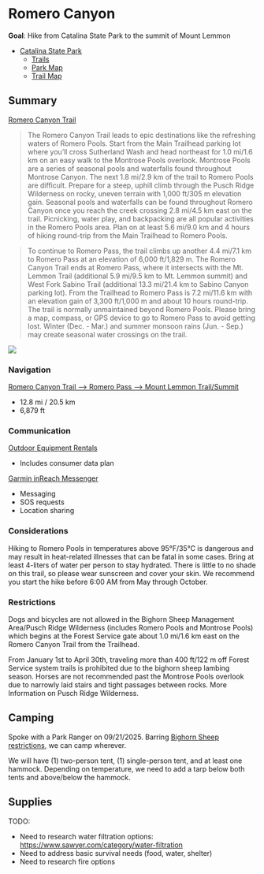 # Romero Canyon

**Goal**: Hike from Catalina State Park to the summit of Mount Lemmon

- [Catalina State Park](https://azstateparks.com/catalina)
    - [Trails](https://azstateparks.com/catalina/things-to-do/trails)
    - [Park Map](https://arizona-content.usedirect.com/storage/20241025170528cata_park-map_10-25-2024.pdf)
    - [Trail Map](https://arizona-content.usedirect.com/storage/Catalina-Trail-Map-2025_1.pdf)

## Summary

[Romero Canyon Trail](https://azstateparks.com/catalina/things-to-do/trails)

> The Romero Canyon Trail leads to epic destinations like the refreshing waters of Romero Pools. Start from the Main Trailhead parking lot where you’ll cross Sutherland Wash and head northeast for 1.0 mi/1.6 km on an easy walk to the Montrose Pools overlook. Montrose Pools are a series of seasonal pools and waterfalls found throughout Montrose Canyon. The next 1.8 mi/2.9 km of the trail to Romero Pools are difficult. Prepare for a steep, uphill climb through the Pusch Ridge Wilderness on rocky, uneven terrain with 1,000 ft/305 m elevation gain. Seasonal pools and waterfalls can be found throughout Romero Canyon once you reach the creek crossing 2.8 mi/4.5 km east on the trail. Picnicking, water play, and backpacking are all popular activities in the Romero Pools area. Plan on at least 5.6 mi/9.0 km and 4 hours of hiking round-trip from the Main Trailhead to Romero Pools.

> To continue to Romero Pass, the trail climbs up another 4.4 mi/7.1 km to Romero Pass at an elevation of 6,000 ft/1,829 m. The Romero Canyon Trail ends at Romero Pass, where it intersects with the Mt. Lemmon Trail (additional 5.9 mi/9.5 km to Mt. Lemmon summit) and West Fork Sabino Trail (additional 13.3 mi/21.4 km to Sabino Canyon parking lot). From the Trailhead to Romero Pass is 7.2 mi/11.6 km with an elevation gain of 3,300 ft/1,000 m and about 10 hours round-trip. The trail is normally unmaintained beyond Romero Pools. Please bring a map, compass, or GPS device to go to Romero Pass to avoid getting lost. Winter (Dec. - Mar.) and summer monsoon rains (Jun. - Sep.) may create seasonal water crossings on the trail.

![](./assets/csp_romero.png)

### Navigation

[Romero Canyon Trail --> Romero Pass --> Mount Lemmon Trail/Summit](https://www.alltrails.com/trail/us/arizona/romero-canyon-to-mount-lemmon)

- 12.8 mi / 20.5 km
- 6,879 ft

### Communication

[Outdoor Equipment Rentals](https://www.oerentals.com/product/garmin-inreach-rental-messenger/)
- Includes consumer data plan

[Garmin inReach Messenger](https://www.garmin.com/en-US/p/793265/)

- Messaging
- SOS requests
- Location sharing

### Considerations

Hiking to Romero Pools in temperatures above 95°F/35°C is dangerous and may result in heat-related illnesses that can be fatal in some cases. Bring at least 4-liters of water per person to stay hydrated. There is little to no shade on this trail, so please wear sunscreen and cover your skin. We recommend you start the hike before 6:00 AM from May through October.

### Restrictions

Dogs and bicycles are not allowed in the Bighorn Sheep Management Area/Pusch Ridge Wilderness (includes Romero Pools and Montrose Pools) which begins at the Forest Service gate about 1.0 mi/1.6 km east on the Romero Canyon Trail from the Trailhead. 

From January 1st to April 30th, traveling more than 400 ft/122 m off Forest Service system trails is prohibited due to the bighorn sheep lambing season. Horses are not recommended past the Montrose Pools overlook due to narrowly laid stairs and tight passages between rocks. More Information on Pusch Ridge Wilderness.

## Camping

Spoke with a Park Ranger on 09/21/2025. Barring [Bighorn Sheep restrictions](#restrictions), we can camp wherever.

We will have (1) two-person tent, (1) single-person tent, and at least one hammock. Depending on temperature, we need to add a tarp below both tents and above/below the hammock.

## Supplies

TODO:

- Need to research water filtration options: https://www.sawyer.com/category/water-filtration
- Need to address basic survival needs (food, water, shelter)
- Need to research fire options